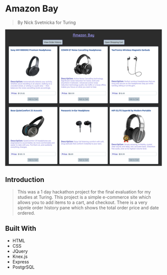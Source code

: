# Amazon Bay

> By Nick Svetnicka for Turing

![ScreenShot of App](public/images/_ss.png?raw=true "ScreenShot of App")

## Introduction

> This was a 1 day hackathon project for the final evaluation for my studies at Turing. This project is a simple e-commerce site which allows you to add items to a cart, and checkout. There is a very sipmle order history pane which shows the total order price and date ordered.

## Built With

* HTML
* CSS
* JQuery
* Knex.js
* Express
* PostgrSQL